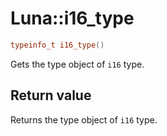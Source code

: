 # Luna::i16_type

```c++
typeinfo_t i16_type()
```

Gets the type object of `i16` type. 



## Return value
Returns the type object of `i16` type. 

